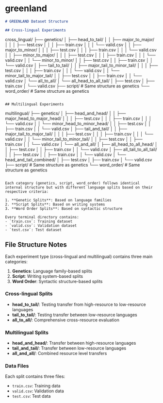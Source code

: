 # greenland

```markdown
# GREENLAND Dataset Structure

## Cross-lingual Experiments
```
cross_lingual/
├── genetics/
│   ├── head_to_tail/
│   │   ├── major_to_major/
│   │   │   ├── test.csv
│   │   │   ├── train.csv
│   │   │   └── valid.csv
│   │   ├── major_to_minor/
│   │   │   ├── test.csv
│   │   │   ├── train.csv
│   │   │   └── valid.csv
│   │   ├── minor_to_major/
│   │   │   ├── test.csv
│   │   │   ├── train.csv
│   │   │   └── valid.csv
│   │   └── minor_to_minor/
│   │       ├── test.csv
│   │       ├── train.csv
│   │       └── valid.csv
│   ├── tail_to_tail/
│   │   ├── major_tail_to_minor_tail/
│   │   │   ├── test.csv
│   │   │   ├── train.csv
│   │   │   └── valid.csv
│   │   └── minor_tail_to_major_tail/
│   │       ├── test.csv
│   │       ├── train.csv
│   │       └── valid.csv
│   └── all_to_all/
│       └── all_head_to_all_tail/
│           ├── test.csv
│           ├── train.csv
│           └── valid.csv
├── script/          # Same structure as genetics
└── word_order/      # Same structure as genetics
```

## Multilingual Experiments
```
multilingual/
├── genetics/
│   ├── head_and_head/
│   │   ├── major_head_to_major_head/
│   │   │   ├── test.csv
│   │   │   ├── train.csv
│   │   │   └── valid.csv
│   │   └── minor_head_to_minor_head/
│   │       ├── test.csv
│   │       ├── train.csv
│   │       └── valid.csv
│   ├── tail_and_tail/
│   │   ├── major_tail_to_major_tail/
│   │   │   ├── test.csv
│   │   │   ├── train.csv
│   │   │   └── valid.csv
│   │   └── minor_tail_to_minor_tail/
│   │       ├── test.csv
│   │       ├── train.csv
│   │       └── valid.csv
│   └── all_and_all/
│       ├── all_head_to_all_head/
│       │   ├── test.csv
│       │   ├── train.csv
│       │   └── valid.csv
│       ├── all_tail_to_all_tail/
│       │   ├── test.csv
│       │   ├── train.csv
│       │   └── valid.csv
│       └── head_and_tail_combined/
│           ├── test.csv
│           ├── train.csv
│           └── valid.csv
├── script/          # Same structure as genetics
└── word_order/      # Same structure as genetics
```

Each category (genetics, script, word_order) follows identical internal structure but with different language splits based on their respective criteria:

1. **Genetic Splits**: Based on language families
2. **Script Splits**: Based on writing systems
3. **Word Order Splits**: Based on syntactic structure

Every terminal directory contains:
- `train.csv`: Training dataset
- `valid.csv`: Validation dataset
- `test.csv`: Test dataset
```

## File Structure Notes

Each experiment type (cross-lingual and multilingual) contains three main categories:
1. **Genetics**: Language family-based splits
2. **Script**: Writing system-based splits
3. **Word Order**: Syntactic structure-based splits

### Cross-lingual Splits
- **head_to_tail/**: Testing transfer from high-resource to low-resource languages
- **tail_to_tail/**: Testing transfer between low-resource languages
- **all_to_all/**: Comprehensive cross-resource evaluation

### Multilingual Splits
- **head_and_head/**: Transfer between high-resource languages
- **tail_and_tail/**: Transfer between low-resource languages
- **all_and_all/**: Combined resource level transfers

### Data Files
Each split contains three files:
- `train.csv`: Training data
- `valid.csv`: Validation data
- `test.csv`: Test data
```

